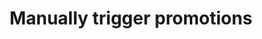 ---
title: "Manually trigger promotions"
description: "Manually trigger a promotion flow to initiate deployments "
group: promotions
toc: true
---
